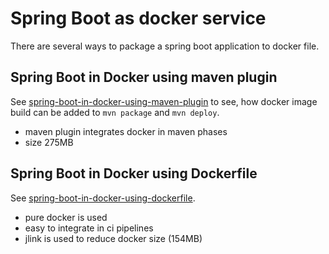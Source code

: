 # Spring Boot as docker service

There are several ways to package a spring boot application to docker file.

## Spring Boot in Docker using maven plugin

See [spring-boot-in-docker-using-maven-plugin](spring-boot-in-docker-using-maven-plugin) to see, how docker image build can be added to `mvn package`
and `mvn deploy`.

* maven plugin integrates docker in maven phases
* size 275MB

## Spring Boot in Docker using Dockerfile

See [spring-boot-in-docker-using-dockerfile](spring-boot-in-docker-using-dockerfile).

* pure docker is used
* easy to integrate in ci pipelines
* jlink is used to reduce docker size (154MB)
